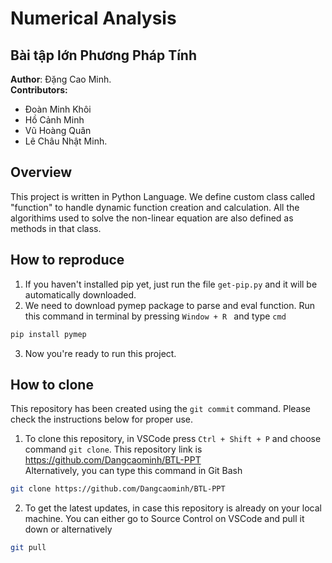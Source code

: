 # Numerical Analysis
## Bài tập lớn Phương Pháp Tính
**Author**: Đặng Cao Minh. <br/>
**Contributors:**
- Đoàn Minh Khôi
- Hồ Cảnh Minh
- Vũ Hoàng Quân
- Lê Châu Nhật Minh. <br/>
## Overview
This project is written in Python Language. We define custom class called "function" to handle dynamic function creation and calculation. All the algorithims used to solve the non-linear equation are also defined as methods in that class.
## How to reproduce
1. If you haven't installed pip yet, just run the file `get-pip.py` and it will be automatically downloaded.
2. We need to download pymep package to parse and eval function. Run this command in terminal by pressing `Window + R ` and type `cmd`
```bash
pip install pymep
```
3. Now you're ready to run this project.
## How to clone
This repository has been created using the `git commit` command. Please check the instructions below for proper use.
1. To clone this repository, in VSCode press `Ctrl + Shift + P` and choose command `git clone`. This repository link is https://github.com/Dangcaominh/BTL-PPT <br/>
Alternatively, you can type this command in Git Bash
```bash
git clone https://github.com/Dangcaominh/BTL-PPT
``` 
2. To get the latest updates, in case this repository is already on your local machine. You can either go to Source Control on VSCode and pull it down or alternatively
```bash
git pull
``` 